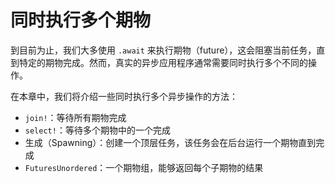 # 同时执行多个期物

到目前为止，我们大多使用 `.await` 来执行期物（future），这会阻塞当前任务，直到特定的期物完成。然而，真实的异步应用程序通常需要同时执行多个不同的操作。

在本章中，我们将介绍一些同时执行多个异步操作的方法：

- `join!`：等待所有期物完成
- `select!`：等待多个期物中的一个完成
- 生成（Spawning）：创建一个顶层任务，该任务会在后台运行一个期物直到完成
- `FuturesUnordered`：一个期物组，能够返回每个子期物的结果

